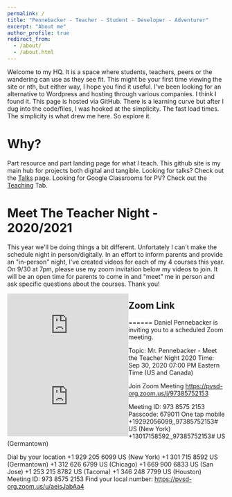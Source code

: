 ```yaml
---
permalink: /
title: "Pennebacker - Teacher - Student - Developer - Adventurer"
excerpt: "About me"
author_profile: true
redirect_from: 
  - /about/
  - /about.html
---
```


Welcome to my HQ. It is a space where students, teachers, peers or the wandering can use as they see fit. This might be your first time viewing the site or nth, but either way, I hope you find it useful. I've been looking for an alternative to Wordpress and hosting through various companies. I think I found it. This page is hosted via GitHub. There is a learning curve but after I dug into the code/files, I was hooked at the simplicity. The fast load times. The simplicity is what drew me here. So explore it. 



Why?
======
Part resource and part landing page for what I teach. This github site is my main hub for projects both digital and tangible. 
Looking for talks? Check out the <a href="https://dpennebacker.github.io/talks/">Talks</a> page. Looking for Google Classrooms for PV? Check out the <a href="https://dpennebacker.github.io/teaching/">Teaching</a> Tab. 

Meet The Teacher Night - 2020/2021
======

This year we'll be doing things a bit different. Unfortately I can't make the schedule night in person/digitally. In an effort to inform parents and provide an "in-person" night, I've created videos for each of my 4 courses this year. On 9/30 at 7pm, please use my zoom invitation below my videos to join. It will be an open time for parents to come in and "meet" me in person and ask specific questions about the courses. Thank you!

<div style="width: 280; float: left;"><iframe width="280" height="165" src="https://www.youtube.com/embed/JR2eOB_WRbY" frameborder="0" allow="accelerometer; autoplay; clipboard-write; encrypted-media; gyroscope; picture-in-picture" allowfullscreen></iframe></div><div style="width: 280; float: left;"><iframe width="280" height="165" src="https://www.youtube.com/embed/JR2eOB_WRbY" frameborder="0" allow="accelerometer; autoplay; clipboard-write; encrypted-media; gyroscope; picture-in-picture" allowfullscreen></iframe></div>


<h2>Zoom Link</h2>
======
Daniel Pennebacker is inviting you to a scheduled Zoom meeting.

Topic: Mr. Pennebacker - Meet the Teacher Night 2020
Time: Sep 30, 2020 07:00 PM Eastern Time (US and Canada)

Join Zoom Meeting
https://pvsd-org.zoom.us/j/97385752153

Meeting ID: 973 8575 2153
Passcode: 679011
One tap mobile
+19292056099,,97385752153# US (New York)
+13017158592,,97385752153# US (Germantown)

Dial by your location
        +1 929 205 6099 US (New York)
        +1 301 715 8592 US (Germantown)
        +1 312 626 6799 US (Chicago)
        +1 669 900 6833 US (San Jose)
        +1 253 215 8782 US (Tacoma)
        +1 346 248 7799 US (Houston)
Meeting ID: 973 8575 2153
Find your local number: https://pvsd-org.zoom.us/u/aeisJabAa4


